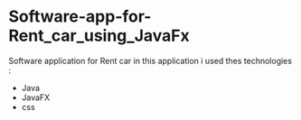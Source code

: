 # Software-app-for-Rent_car_using_JavaFx
Software application for Rent car
in this application i used thes technologies :
- Java
- JavaFX
- css

